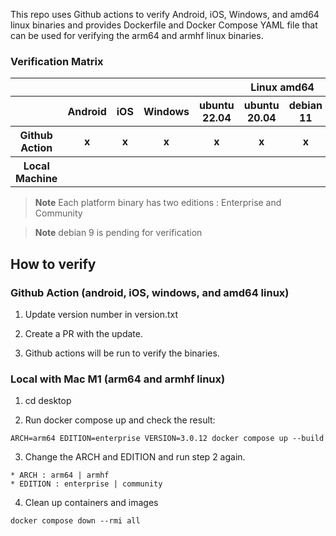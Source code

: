 This repo uses Github actions to verify Android, iOS, Windows, and amd64 linux binaries and provides Dockerfile and Docker Compose YAML file that can be used for verifying the arm64 and armhf linux binaries.

### Verification Matrix

<table>
<tr>
  <th></th>
  <th></th>
  <th></th>
  <th></th>
  <th colspan="4">Linux amd64</th>
  <th colspan="4">Linux arm64</th>
  <th colspan="4">Linux armhf</th>
<tr>
<tr>
  <th></th>
  <th>Android</th>
  <th>iOS</th>
  <th>Windows</th>
  <th>ubuntu 22.04</th>
  <th>ubuntu 20.04</th>
  <th>debian 11</th>
  <th>debian 10</th>
  <th>ubuntu 22.04</th>
  <th>ubuntu 20.04</th>
  <th>debian 11</th>
  <th>debian 10</th>
  <th>ubuntu 22.04</th>
  <th>ubuntu 20.04</th>
  <th>debian 11</th>
  <th>debian 10</th>
<tr>
<tr>
  <th>Github Action</th>
  <th>x</th>
  <th>x</th>
  <th>x</th>
  <th>x</th>
  <th>x</th>
  <th>x</th>
  <th>x</th>
  <th></th>
  <th></th>
  <th></th>
  <th></th>
  <th></th>
  <th></th>
  <th></th>
  <th></th>
<tr>
<tr>
  <th>Local Machine</th>
  <th></th>
  <th></th>
  <th></th>
  <th></th>
  <th></th>
  <th></th>
  <th></th>
  <th>x</th>
  <th>x</th>
  <th>x</th>
  <th>x</th>
  <th>x</th>
  <th>x</th>
  <th>x</th>
  <th>x</th>
<tr>
</table>

> **Note** Each platform binary has two editions : Enterprise and Community

> **Note** debian 9 is pending for verification

## How to verify

### Github Action (android, iOS, windows, and amd64 linux)

1. Update version number in version.txt

2. Create a PR with the update.

3. Github actions will be run to verify the binaries.

### Local with Mac M1 (arm64 and armhf linux)

1. cd desktop

2. Run docker compose up and check the result:

```
ARCH=arm64 EDITION=enterprise VERSION=3.0.12 docker compose up --build
```

3. Change the ARCH and EDITION and run step 2 again.

```
* ARCH : arm64 | armhf
* EDITION : enterprise | community
```

4. Clean up containers and images

```
docker compose down --rmi all
```
